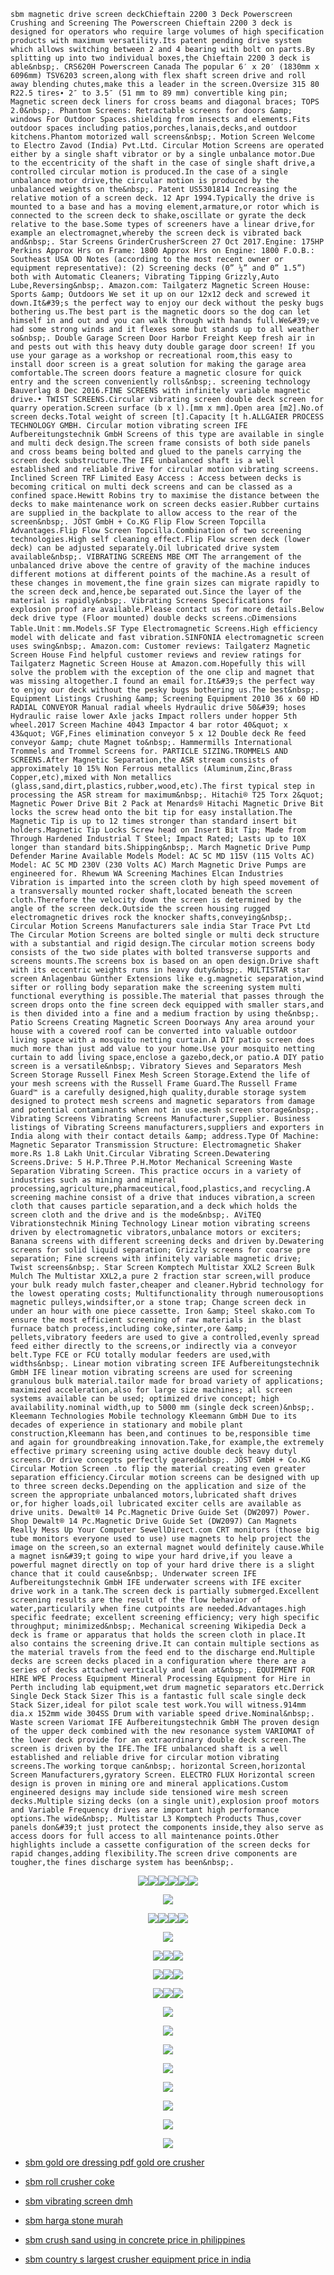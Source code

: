 
```
sbm magnetic drive screen deckChieftain 2200 3 Deck Powerscreen Crushing and Screening The Powerscreen Chieftain 2200 3 deck is designed for operators who require large volumes of high specification products with maximum versatility.Its patent pending drive system which allows switching between 2 and 4 bearing with bolt on parts.By splitting up into two individual boxes,the Chieftain 2200 3 deck is able&nbsp;. CRS620H Powerscreen Canada The popular 6′ x 20′ (1830mm x 6096mm) TSV6203 screen,along with flex shaft screen drive and roll away blending chutes,make this a leader in the screen.Oversize 315 80 R22.5 tires∙ 2″ to 3.5″ (51 mm to 89 mm) convertible king pin; Magnetic screen deck liners for cross beams and diagonal braces; TOPS 2.0&nbsp;. Phantom Screens: Retractable screens for doors &amp; windows For Outdoor Spaces.shielding from insects and elements.Fits outdoor spaces including patios,porches,lanais,decks,and outdoor kitchens.Phantom motorized wall screens&nbsp;. Motion Screen Welcome to Electro Zavod (India) Pvt.Ltd. Circular Motion Screens are operated either by a single shaft vibrator or by a single unbalance motor.Due to the eccentricity of the shaft in the case of single shaft drive,a controlled circular motion is produced.In the case of a single unbalance motor drive,the circular motion is produced by the unbalanced weights on the&nbsp;. Patent US5301814 Increasing the relative motion of a screen deck. 12 Apr 1994.Typically the drive is mounted to a base and has a moving element,armature,or rotor which is connected to the screen deck to shake,oscillate or gyrate the deck relative to the base.Some types of screeners have a linear drive,for example an electromagnet,whereby the screen deck is vibrated back and&nbsp;. Star Screens GrinderCrusherScreen 27 Oct 2017.Engine: 175HP Perkins Approx Hrs on Frame: 1800 Approx Hrs on Engine: 1800 F.O.B.: Southeast USA OD Notes (according to the most recent owner or equipment representative): (2) Screening decks (0” ¼” and 0” 1.5”) both with Automatic Cleaners; Vibrating Tipping Grizzly,Auto Lube,Reversing&nbsp;. Amazon.com: Tailgaterz Magnetic Screen House: Sports &amp; Outdoors We set it up on our 12x12 deck and screwed it down.It&#39;s the perfect way to enjoy our deck without the pesky bugs bothering us.The best part is the magnetic doors so the dog can let himself in and out and you can walk through with hands full.We&#39;ve had some strong winds and it flexes some but stands up to all weather so&nbsp;. Double Garage Screen Door Harbor Freight Keep fresh air in and pests out with this heavy duty double garage door screen! If you use your garage as a workshop or recreational room,this easy to install door screen is a great solution for making the garage area comfortable.The screen doors feature a magnetic closure for quick entry and the screen conveniently rolls&nbsp;. screening technology Bauverlag 8 Dec 2016.FINE SCREENS with infinitely variable magnetic drive.• TWIST SCREENS.Circular vibrating screen double deck screen for quarry operation.Screen surface (b x l).[mm x mm].Open area [m2].No.of screen decks.Total weight of screen [t].Capacity [t h.ALLGAIER PROCESS TECHNOLOGY GMBH. Circular motion vibrating screen IFE Aufbereitungstechnik GmbH Screens of this type are available in single and multi deck design.The screen frame consists of both side panels and cross beams being bolted and glued to the panels carrying the screen deck substructure.The IFE unbalanced shaft is a well established and reliable drive for circular motion vibrating screens. Inclined Screen TRF Limited Easy Access : Access between decks is becoming critical on multi deck screens and can be classed as a confined space.Hewitt Robins try to maximise the distance between the decks to make maintenance work on screen decks easier.Rubber curtains are supplied in the backplate to allow access to the rear of the screen&nbsp;. JÖST GmbH + Co.KG Flip Flow Screen Topcilla Advantages.Flip Flow Screen Topcilla.Combination of two screening technologies.High self cleaning effect.Flip Flow screen deck (lower deck) can be adjusted separately.Oil lubricated drive system available&nbsp;. VIBRATING SCREENS MBE CMT The arrangement of the unbalanced drive above the centre of gravity of the machine induces different motions at different points of the machine.As a result of these changes in movement,the fine grain sizes can migrate rapidly to the screen deck and,hence,be separated out.Since the layer of the material is rapidly&nbsp;. Vibrating Screens Specifications for explosion proof are available.Please contact us for more details.Below deck drive type (Floor mounted) double decks screens.○Dimensions Table.Unit：mm.Models.SF Type Electromagnetic Screens.High efficiency model with delicate and fast vibration.SINFONIA electromagnetic screen uses swing&nbsp;. Amazon.com: Customer reviews: Tailgaterz Magnetic Screen House Find helpful customer reviews and review ratings for Tailgaterz Magnetic Screen House at Amazon.com.Hopefully this will solve the problem with the exception of the one clip and magnet that was missing altogether.I found an email for.It&#39;s the perfect way to enjoy our deck without the pesky bugs bothering us.The best&nbsp;. Equipment Listings Crushing &amp; Screening Equipment 2010 36 x 60 HD RADIAL CONVEYOR Manual radial wheels Hydraulic drive 50&#39; hoses Hydraulic raise lower Axle jacks Impact rollers under hopper 5th wheel.2017 Screen Machine 4043 Impactor 4 bar rotor 40&quot; x 43&quot; VGF,Fines elimination conveyor 5 x 12 Double deck Re feed conveyor &amp; chute Magnet to&nbsp;. Hammermills International Trommels and Trommel Screens for. PARTICLE SIZING.TROMMELS AND SCREENS.After Magnetic Separation,the ASR stream consists of approximately 10 15% Non Ferrous metallics (Aluminum,Zinc,Brass Copper,etc),mixed with Non metallics (glass,sand,dirt,plastics,rubber,wood,etc).The first typical step in processing the ASR stream for maximum&nbsp;. Hitachi® T25 Torx 2&quot; Magnetic Power Drive Bit 2 Pack at Menards® Hitachi Magnetic Drive Bit locks the screw head onto the bit tip for easy installation.The Magnetic Tip is up to 12 times stronger than standard insert bit holders.Magnetic Tip Locks Screw head on Insert Bit Tip; Made from Through Hardened Industrial T Steel; Impact Rated; Lasts up to 10X longer than standard bits.Shipping&nbsp;. March Magnetic Drive Pump Defender Marine Available Models Model: AC 5C MD 115V (115 Volts AC) Model: AC 5C MD 230V (230 Volts AC) March Magnetic Drive Pumps are engineered for. Rhewum WA Screening Machines Elcan Industries Vibration is imparted into the screen cloth by high speed movement of a transversally mounted rocker shaft,located beneath the screen cloth.Therefore the velocity down the screen is determined by the angle of the screen deck.Outside the screen housing rugged electromagnetic drives rock the knocker shafts,conveying&nbsp;. Circular Motion Screens Manufacturers sale india Star Trace Pvt Ltd The Circular Motion Screens are bolted single or multi deck structure with a substantial and rigid design.The circular motion screens body consists of the two side plates with bolted transverse supports and screens mounts.The screens box is based on an open design.Drive shaft with its eccentric weights runs in heavy duty&nbsp;. MULTISTAR star screen Anlagenbau Günther Extensions like e.g.magnetic separation,wind sifter or rolling body separation make the screening system multi functional everything is possible.The material that passes through the screen drops onto the fine screen deck equipped with smaller stars,and is then divided into a fine and a medium fraction by using the&nbsp;. Patio Screens Creating Magnetic Screen Doorways Any area around your house with a covered roof can be converted into valuable outdoor living space with a mosquito netting curtain.A DIY patio screen does much more than just add value to your home.Use your mosquito netting curtain to add living space,enclose a gazebo,deck,or patio.A DIY patio screen is a versatile&nbsp;. Vibratory Sieves and Separators Mesh Screen Storage Russell Finex Mesh Screen Storage.Extend the life of your mesh screens with the Russell Frame Guard.The Russell Frame Guard™ is a carefully designed,high quality,durable storage system designed to protect mesh screens and magnetic separators from damage and potential contaminants when not in use.mesh screen storage&nbsp;. Vibrating Screens Vibrating Screens Manufacturer,Supplier. Business listings of Vibrating Screens manufacturers,suppliers and exporters in India along with their contact details &amp; address.Type Of Machine: Magnetic Separator Transmission Structure: Electromagnetic Shaker more.Rs 1.8 Lakh Unit.Circular Vibrating Screen.Dewatering Screens.Drive: 5 H.P.Three P.H.Motor Mechanical Screening Waste Separation Vibrating Screen. This practice occurs in a variety of industries such as mining and mineral processing,agriculture,pharmaceutical,food,plastics,and recycling.A screening machine consist of a drive that induces vibration,a screen cloth that causes particle separation,and a deck which holds the screen cloth and the drive and is the mode&nbsp;. AViTEQ Vibrationstechnik Mining Technology Linear motion vibrating screens driven by electromagnetic vibrators,unbalance motors or exciters; Banana screens with different screening decks and driven by.Dewatering screens for solid liquid separation; Grizzly screens for coarse pre separation; Fine screens with infinitely variable magnetic drive; Twist screens&nbsp;. Star Screen Komptech Multistar XXL2 Screen Bulk Mulch The Multistar XXL2,a pure 2 fraction star screen,will produce your bulk ready mulch faster,cheaper and cleaner.Hybrid technology for the lowest operating costs; Multifunctionality through numerousoptions magnetic pulleys,windsifter,or a stone trap; Change screen deck in under an hour with one piece cassette. Iron &amp; Steel skako.com To ensure the most efficient screening of raw materials in the blast furnace batch process,including coke,sinter,ore &amp; pellets,vibratory feeders are used to give a controlled,evenly spread feed either directly to the screens,or indirectly via a conveyor belt.Type FCE or FCU totally modular feeders are used,with widths&nbsp;. Linear motion vibrating screen IFE Aufbereitungstechnik GmbH IFE linear motion vibrating screens are used for screening granulous bulk material.tailor made for broad variety of applications; maximized acceleration,also for large size machines; all screen systems available can be used; optimized drive concept; high availability.nominal width,up to 5000 mm (single deck screen)&nbsp;. Kleemann Technologies Mobile technology Kleemann GmbH Due to its decades of experience in stationary and mobile plant construction,Kleemann has been,and continues to be,responsible time and again for groundbreaking innovation.Take,for example,the extremely effective primary screening using active double deck heavy dutyl screens.Or drive concepts perfectly geared&nbsp;. JÖST GmbH + Co.KG Circular Motion Screen .to flip the material creating even greater separation efficiency.Circular motion screens can be designed with up to three screen decks.Depending on the application and size of the screen the appropriate unbalanced motors,lubricated shaft drives or,for higher loads,oil lubricated exciter cells are available as drive units. Dewalt® 14 Pc.Magnetic Drive Guide Set (DW2097) Power. Shop Dewalt® 14 Pc.Magnetic Drive Guide Set (DW2097) Can Magnets Really Mess Up Your Computer SewellDirect.com CRT monitors (those big tube monitors everyone used to use) use magnets to help project the image on the screen,so an external magnet would definitely cause.While a magnet isn&#39;t going to wipe your hard drive,if you leave a powerful magnet directly on top of your hard drive there is a slight chance that it could cause&nbsp;. Underwater screen IFE Aufbereitungstechnik GmbH IFE underwater screens with IFE exciter drive work in a tank.The screen deck is partially submerged.Excellent screening results are the result of the flow behavior of water,particularily when fine cutpoints are needed.Advantages.high specific feedrate; excellent screening efficiency; very high specific throughput; minimized&nbsp;. Mechanical screening Wikipedia Deck a deck is frame or apparatus that holds the screen cloth in place.It also contains the screening drive.It can contain multiple sections as the material travels from the feed end to the discharge end.Multiple decks are screen decks placed in a configuration where there are a series of decks attached vertically and lean at&nbsp;. EQUIPMENT FOR HIRE WPE Process Equipment Mineral Processing Equipment for Hire in Perth including lab equipment,wet drum magnetic separators etc.Derrick Single Deck Stack Sizer This is a fantastic full scale single deck Stack Sizer,ideal for pilot scale test work.You will witness.914mm dia.x 152mm wide 304SS Drum with variable speed drive.Nominal&nbsp;. Waste screen Variomat IFE Aufbereitungstechnik GmbH The proven design of the upper deck combined with the new resonance system VARIOMAT of the lower deck provide for an extraordinary double deck screen.The screen is driven by the IFE.The IFE unbalanced shaft is a well established and reliable drive for circular motion vibrating screens.The working torque can&nbsp;. horizontal Screen,horizontal Screen Manufacturers,gyratory Screen. ELECTRO FLUX Horizontal screen design is proven in mining ore and mineral applications.Custom engineered designs may include side tensioned wire mesh screen decks.Multiple sizing decks (on a single unit),explosion proof motors and Variable Frequency drives are important high performance options.The wide&nbsp;. Multistar L3 Komptech Products Thus,cover panels don&#39;t just protect the components inside,they also serve as access doors for full access to all maintenance points.Other highlights include a cassette configuration of the screen decks for rapid changes,adding flexibility.The screen drive components are tougher,the fines discharge system has been&nbsp;. 
```

<div align="center">
  
<a rel="nofollow" href="https://m.shibang-china.com?f=github&k=sbm+magnetic+drive+screen+deck"><img src="https://static.shibang-china.com/en/l.png"></a><img src="https://static.shibang-china.com/en/hw.png"><a rel="nofollow" href="https://m.shibang-china.com/product/?f=github&k=sbm+magnetic+drive+screen+deck"><img src="https://static.shibang-china.com/en/p.png"></a><a rel="nofollow" href="https://m.shibang-china.com/cases/?f=github&k=sbm+magnetic+drive+screen+deck"><img src="https://static.shibang-china.com/en/c.png"></a><a rel="nofollow" href="https://m.shibang-china.com/news/?f=github&k=sbm+magnetic+drive+screen+deck"><img src="https://static.shibang-china.com/en/n.png"></a><a rel="nofollow" href="https://m.shibang-china.com?f=github&k=sbm+magnetic+drive+screen+deck"><img src="https://static.shibang-china.com/en/m.png"></a>

<a rel="nofollow" href="https://m.shibang-china.com/product/?f=github&k=sbm+magnetic+drive+screen+deck"><img src="https://static.shibang-china.com/en/b.jpg"></a>
  
<a rel="nofollow" href="https://m.shibang-china.com/solution-aggregate.html?f=github&k=sbm+magnetic+drive+screen+deck"><img src="https://static.shibang-china.com/en/a.jpg"></a><a rel="nofollow" href="https://m.shibang-china.com/solution-mine.html?f=github&k=sbm+magnetic+drive+screen+deck"><img src="https://static.shibang-china.com/en/m.jpg"></a><a rel="nofollow" href="https://m.shibang-china.com/solution-mill.html?f=github&k=sbm+magnetic+drive+screen+deck"><img src="https://static.shibang-china.com/en/g.jpg"></a><a rel="nofollow" href="https://m.shibang-china.com/solution-epc.html?f=github&k=sbm+magnetic+drive+screen+deck"><img src="https://static.shibang-china.com/en/e.jpg"></a>

<a rel="nofollow" href="https://m.shibang-china.com/product/?f=github&k=sbm+magnetic+drive+screen+deck"><img src="https://static.shibang-china.com/en/a-p.png"></a>

<a rel="nofollow" href="https://m.shibang-china.com/product/crusher/c6x.html?f=github&k=sbm+magnetic+drive+screen+deck"><img src="https://static.shibang-china.com/en/j.jpg"></a><a rel="nofollow" href="https://m.shibang-china.com/product/crusher/ci5x.html?f=github&k=sbm+magnetic+drive+screen+deck"><img src="https://static.shibang-china.com/en/i.jpg"></a><a rel="nofollow" href="https://m.shibang-china.com/product/crusher/hst.html?f=github&k=sbm+magnetic+drive+screen+deck"><img src="https://static.shibang-china.com/en/c.jpg"></a>

<a rel="nofollow" href="https://m.shibang-china.com/product/mill/mtw.html?f=github&k=sbm+magnetic+drive+screen+deck"><img src="https://static.shibang-china.com/en/mtw.jpg"></a><a rel="nofollow" href="https://m.shibang-china.com/product/mill/scm.html?f=github&k=sbm+magnetic+drive+screen+deck"><img src="https://static.shibang-china.com/en/scm.jpg"></a><a rel="nofollow" href="https://m.shibang-china.com/product/mill/lm.html?f=github&k=sbm+magnetic+drive+screen+deck"><img src="https://static.shibang-china.com/en/lm.jpg"></a>

<a rel="nofollow" href="https://m.shibang-china.com/product/sand/vsi6x.html?f=github&k=sbm+magnetic+drive+screen+deck"><img src="https://static.shibang-china.com/en/6x.jpg"></a><a rel="nofollow" href="https://m.shibang-china.com/product/sand/vu.html?f=github&k=sbm+magnetic+drive+screen+deck"><img src="https://static.shibang-china.com/en/vu.jpg"></a><a rel="nofollow" href="https://m.shibang-china.com/product/mobile/klun.html?f=github&k=sbm+magnetic+drive+screen+deck"><img src="https://static.shibang-china.com/en/k.jpg"></a>

<a rel="nofollow" href="https://m.shibang-china.com/cases/?f=github&k=sbm+magnetic+drive+screen+deck"><img src="https://static.shibang-china.com/en/case.png"></a>

<a rel="nofollow" href="https://m.shibang-china.com/cases/aggregate/202.html?f=github&k=sbm+magnetic+drive+screen+deck"><img src="https://static.shibang-china.com/en/c-1.jpg"></a>

<a rel="nofollow" href="https://m.shibang-china.com/cases/aggregate/203.html?f=github&k=sbm+magnetic+drive+screen+deck"><img src="https://static.shibang-china.com/en/c-2.jpg"></a>

<a rel="nofollow" href="https://m.shibang-china.com/cases/mill/123.html?f=github&k=sbm+magnetic+drive+screen+deck"><img src="https://static.shibang-china.com/en/c-3.jpg"></a>

<a rel="nofollow" href="https://m.shibang-china.com/contact_us.html?f=github&k=sbm+magnetic+drive+screen+deck"><img src="https://static.shibang-china.com/en/contact.png"></a>

<a rel="nofollow" href="https://swt.shibang-china.com/?f=github&k=sbm+magnetic+drive+screen+deck"><img src="https://static.shibang-china.com/en/chat.png"></a>

<a rel="nofollow" href="https://whatsapp.shibangsoft.com/WhatsApp.php?f=github&k=sbm+magnetic+drive+screen+deck"><img src="https://static.shibang-china.com/en/whatsapp.png"></a>

<a rel="nofollow" href="https://m.shibang-china.com/?f=github&k=sbm+magnetic+drive+screen+deck"><img src="https://static.shibang-china.com/en/website.png"></a>

</div>


* [sbm gold ore dressing pdf gold ore crusher](sbm%20gold%20ore%20dressing%20pdf%20gold%20ore%20crusher.md)

* [sbm roll crusher coke](sbm%20roll%20crusher%20coke.md)

* [sbm vibrating screen dmh](sbm%20vibrating%20screen%20dmh.md)

* [sbm harga stone murah](sbm%20harga%20stone%20murah.md)

* [sbm crush sand using in concrete price in philippines](sbm%20crush%20sand%20using%20in%20concrete%20price%20in%20philippines.md)

* [sbm country s largest crusher equipment price in india](sbm%20country%20s%20largest%20crusher%20equipment%20price%20in%20india.md)
